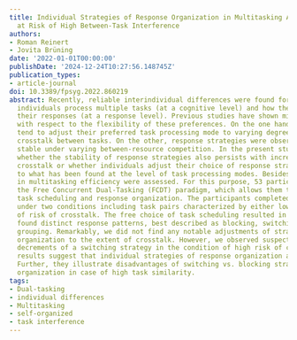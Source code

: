 ```yaml
---
title: Individual Strategies of Response Organization in Multitasking Are Stable Even
  at Risk of High Between-Task Interference
authors:
- Roman Reinert
- Jovita Brüning
date: '2022-01-01T00:00:00'
publishDate: '2024-12-24T10:27:56.148745Z'
publication_types:
- article-journal
doi: 10.3389/fpsyg.2022.860219
abstract: Recently, reliable interindividual differences were found for the way how
  individuals process multiple tasks (at a cognitive level) and how they organize
  their responses (at a response level). Previous studies have shown mixed results
  with respect to the flexibility of these preferences. On the one hand, individuals
  tend to adjust their preferred task processing mode to varying degrees of risk of
  crosstalk between tasks. On the other, response strategies were observed to be highly
  stable under varying between-resource competition. In the present study, we investigated
  whether the stability of response strategies also persists with increased risk of
  crosstalk or whether individuals adjust their choice of response strategy, similar
  to what has been found at the level of task processing modes. Besides, related differences
  in multitasking efficiency were assessed. For this purpose, 53 participants performed
  the Free Concurrent Dual-Tasking (FCDT) paradigm, which allows them to control their
  task scheduling and response organization. The participants completed the FCDT paradigm
  under two conditions including task pairs characterized by either low or high levels
  of risk of crosstalk. The free choice of task scheduling resulted in the previously
  found distinct response patterns, best described as blocking, switching or response
  grouping. Remarkably, we did not find any notable adjustments of strategies of response
  organization to the extent of crosstalk. However, we observed suspected performance
  decrements of a switching strategy in the condition of high risk of crosstalk. The
  results suggest that individual strategies of response organization are stable habits.
  Further, they illustrate disadvantages of switching vs. blocking strategies of response
  organization in case of high task similarity.
tags:
- Dual-tasking
- individual differences
- Multitasking
- self-organized
- task interference
---
```

